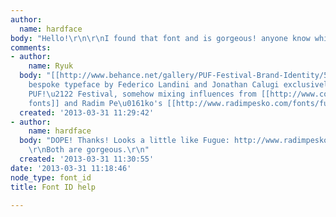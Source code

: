 ```yaml
---
author:
  name: hardface
body: "Hello!\r\n\r\nI found that font and is gorgeous! anyone know which is?\r\nhttp://aleaesse.tumblr.com/post/36809621240\r\n\r\nThanks!!!"
comments:
- author:
    name: Ryuk
  body: "[[http://www.behance.net/gallery/PUF-Festival-Brand-Identity/5943693|Chinotto]],
    bespoke typeface by Federico Landini and Jonathan Calugi exclusively done for
    PUF!\u2122 Festival, somehow mixing influences from [[http://www.colophon-foundry.org/fonts|Colophon
    fonts]] and Radim Pe\u0161ko's [[http://www.radimpesko.com/fonts/fugue|Fugue]]."
  created: '2013-03-31 11:29:42'
- author:
    name: hardface
  body: "DOPE! Thanks! Looks a little like Fugue: http://www.radimpesko.com/fonts/fugue
    \r\nBoth are gorgeous.\r\n"
  created: '2013-03-31 11:30:55'
date: '2013-03-31 11:18:46'
node_type: font_id
title: Font ID help

---
```

